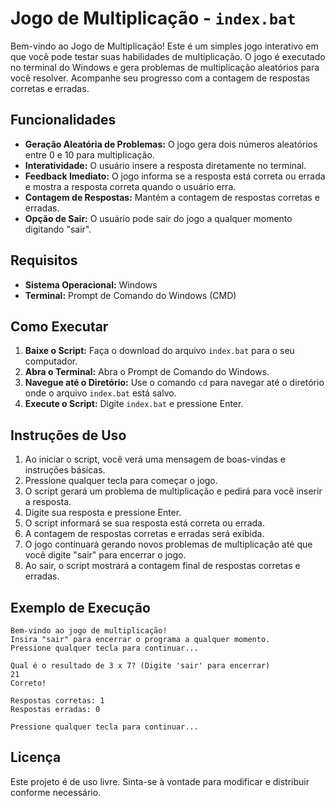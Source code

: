 
# Jogo de Multiplicação - `index.bat`

Bem-vindo ao Jogo de Multiplicação! Este é um simples jogo interativo em que você pode testar suas habilidades de multiplicação. O jogo é executado no terminal do Windows e gera problemas de multiplicação aleatórios para você resolver. Acompanhe seu progresso com a contagem de respostas corretas e erradas.

## Funcionalidades

- **Geração Aleatória de Problemas:** O jogo gera dois números aleatórios entre 0 e 10 para multiplicação.
- **Interatividade:** O usuário insere a resposta diretamente no terminal.
- **Feedback Imediato:** O jogo informa se a resposta está correta ou errada e mostra a resposta correta quando o usuário erra.
- **Contagem de Respostas:** Mantém a contagem de respostas corretas e erradas.
- **Opção de Sair:** O usuário pode sair do jogo a qualquer momento digitando "sair".

## Requisitos

- **Sistema Operacional:** Windows
- **Terminal:** Prompt de Comando do Windows (CMD)

## Como Executar

1. **Baixe o Script:** Faça o download do arquivo `index.bat` para o seu computador.
2. **Abra o Terminal:** Abra o Prompt de Comando do Windows.
3. **Navegue até o Diretório:** Use o comando `cd` para navegar até o diretório onde o arquivo `index.bat` está salvo.
4. **Execute o Script:** Digite `index.bat` e pressione Enter.

## Instruções de Uso

1. Ao iniciar o script, você verá uma mensagem de boas-vindas e instruções básicas.
2. Pressione qualquer tecla para começar o jogo.
3. O script gerará um problema de multiplicação e pedirá para você inserir a resposta.
4. Digite sua resposta e pressione Enter.
5. O script informará se sua resposta está correta ou errada.
6. A contagem de respostas corretas e erradas será exibida.
7. O jogo continuará gerando novos problemas de multiplicação até que você digite "sair" para encerrar o jogo.
8. Ao sair, o script mostrará a contagem final de respostas corretas e erradas.

## Exemplo de Execução

```plaintext
Bem-vindo ao jogo de multiplicação!
Insira "sair" para encerrar o programa a qualquer momento.
Pressione qualquer tecla para continuar...

Qual é o resultado de 3 x 7? (Digite 'sair' para encerrar)
21
Correto!

Respostas corretas: 1
Respostas erradas: 0

Pressione qualquer tecla para continuar...
```

## Licença

Este projeto é de uso livre. Sinta-se à vontade para modificar e distribuir conforme necessário.
